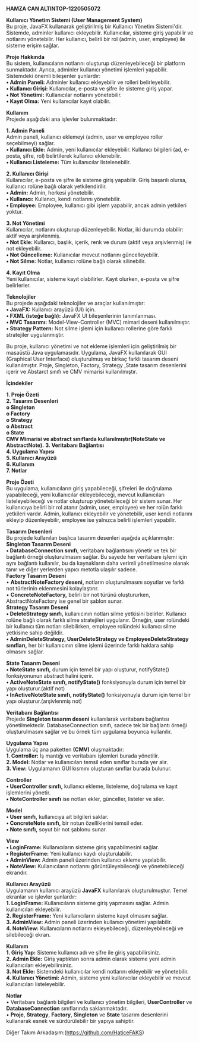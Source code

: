 **HAMZA CAN ALTINTOP-1220505072**<br>

**Kullanıcı Yönetim Sistemi (User Management System)** <br>
Bu proje, JavaFX kullanarak geliştirilmiş bir Kullanıcı Yönetim Sistemi'dir. Sistemde, adminler kullanıcı ekleyebilir. Kullanıcılar, sisteme giriş yapabilir ve notlarını yönetebilir. Her kullanıcı, belirli bir rol (admin, user, employee) ile sisteme erişim sağlar.

**Proje Hakkında** <br>
Bu sistem, kullanıcıların notlarını oluşturup düzenleyebileceği bir platform sunmaktadır. Ayrıca, adminler kullanıcı yönetimi işlemleri yapabilir. Sistemdeki önemli bileşenler şunlardır:<br>
**•	Admin Paneli:** Adminler kullanıcı ekleyebilir ve rolleri belirleyebilir.<br>
**•	Kullanıcı Girişi:** Kullanıcılar, e-posta ve şifre ile sisteme giriş yapar.<br>
**•	Not Yönetimi:** Kullanıcılar notlarını yönetebilir.<br>
**•	Kayıt Olma:** Yeni kullanıcılar kayıt olabilir.<br>

**Kullanım**<br>
Projede aşağıdaki ana işlevler bulunmaktadır:<br>

**1. Admin Paneli**<br>
Admin paneli, kullanıcı eklemeyi (admin, user ve employee roller seçebilmeyi) sağlar.<br>
**•	Kullanıcı Ekle:** Admin, yeni kullanıcılar ekleyebilir. Kullanıcı bilgileri (ad, e-posta, şifre, rol) belirtilerek kullanıcı eklenebilir.<br>
**•	Kullanıcı Listeleme:** Tüm kullanıcılar listelenebilir.<br>

**2. Kullanıcı Girişi**<br>
Kullanıcılar, e-posta ve şifre ile sisteme giriş yapabilir. Giriş başarılı olursa, kullanıcı rolüne bağlı olarak yetkilendirilir.<br>
**•	Admin:** Admin, herkesi yönetebilir.<br>
**•	Kullanıcı:** Kullanıcı, kendi notlarını yönetebilir.<br>
**•	Employee:** Employee, kullanıcı gibi işlem yapabilir, ancak admin yetkileri yoktur.<br>

**3. Not Yönetimi**<br>
Kullanıcılar, notlarını oluşturup düzenleyebilir. Notlar, iki durumda olabilir: aktif veya arşivlenmiş.<br>
**•	Not Ekle:** Kullanıcı, başlık, içerik, renk ve durum (aktif veya arşivlenmiş) ile not ekleyebilir.<br>
**•	Not Güncelleme:** Kullanıcılar mevcut notlarını güncelleyebilir.<br>
**•	Not Silme:** Notlar, kullanıcı rolüne bağlı olarak silinebilir.<br>

**4. Kayıt Olma**<br>
Yeni kullanıcılar, sisteme kayıt olabilirler. Kayıt olurken, e-posta ve şifre belirlerler.<br>

**Teknolojiler**<br>
Bu projede aşağıdaki teknolojiler ve araçlar kullanılmıştır:<br>
**•	JavaFX:** Kullanıcı arayüzü (UI) için.<br>
**•	FXML (isteğe bağlı):** JavaFX UI bileşenlerinin tanımlanması.<br>
**•	MVC Tasarımı:** Model-View-Controller (MVC) mimari deseni kullanılmıştır.<br>
**•	Strategy Pattern:** Not silme işlemi için kullanıcı rollerine göre farklı stratejiler uygulanmıştır.<br>

Bu proje, kullanıcı yönetimi ve not ekleme işlemleri için geliştirilmiş bir masaüstü Java uygulamasıdır. Uygulama, JavaFX kullanılarak GUI (Graphical User Interface) oluşturulmuş ve birkaç farklı tasarım deseni kullanılmıştır. Proje, Singleton, Factory, Strategy ,State tasarım desenlerini içerir ve Abstarct sınıfı ve CMV mimarisi kullanılmıştır.<br>

**İçindekiler**<br>

**1.	Proje Özeti**<br>
**2.	Tasarım Desenleri**<br>
**o	Singleton**<br>
**o	Factory**<br>
**o	Strategy**<br>
**o	Abstract**<br>
**o	State**<br>
**CMV Mimarisi ve abstract sınıflarda kullanılmıştır(NoteState ve AbstractNote).**
**3.	Veritabanı Bağlantısı**<br>
**4.	Uygulama Yapısı**<br>
**5.	Kullanıcı Arayüzü**<br>
**6.	Kullanım**<br>
**7.	Notlar**<br>

**Proje Özeti**<br>
Bu uygulama, kullanıcıların giriş yapabileceği, şifreleri ile doğrulama yapabileceği, yeni kullanıcılar ekleyebileceği, mevcut kullanıcıları listeleyebileceği ve notlar oluşturup yönetebileceği bir sistem sunar. Her kullanıcıya belirli bir rol atanır (admin, user, employee) ve her rolün farklı yetkileri vardır. Admin, kullanıcı ekleyebilir ve yönetebilir, user kendi notlarını ekleyip düzenleyebilir, employee ise yalnızca belirli işlemleri yapabilir.<br>


**Tasarım Desenleri**<br>
Bu projede kullanılan başlıca tasarım desenleri aşağıda açıklanmıştır:<br>
**Singleton Tasarım Deseni**<br>
**•	DatabaseConnection sınıfı**, veritabanı bağlantısını yönetir ve tek bir bağlantı örneği oluşturulmasını sağlar. Bu sayede her veritabanı işlemi için aynı bağlantı kullanılır, bu da kaynakların daha verimli yönetilmesine olanak tanır ve diğer yerlerden yapıcı metotla ulaşılır sadece.<br>
**Factory Tasarım Deseni**<br>
•	**AbstractNoteFactory deseni,** notların oluşturulmasını soyutlar ve farklı not türlerinin eklenmesini kolaylaştırır.<br>
•	**ConcreteNoteFactory,** belirli bir not türünü oluştururken, AbstractNoteFactory ise genel bir şablon sunar.<br>
**Strategy Tasarım Deseni**<br>
**•	DeleteStrategy sınıfı,** kullanıcının notları silme yetkisini belirler. Kullanıcı rolüne bağlı olarak farklı silme stratejileri uygulanır. Örneğin, user rolündeki bir kullanıcı tüm notları silebilirken, employee rolündeki kullanıcı silme yetkisine sahip değildir.<br>
**•	AdminDeleteStrategy, UserDeleteStrategy ve EmployeeDeleteStrategy sınıfları,** her bir kullanıcının silme işlemi üzerinde farklı haklara sahip olmasını sağlar.<br>

**State Tasarım Deseni**<br>
**•	NoteState sınıfı,** durum için temel bir yapı oluşturur,  notifyState() fonksiyonunun abstract  halini içerir.<br>
**•	ActiveNoteState sınıfı, notifyState()** fonksiyonuyla durum için temel bir yapı oluşturur.(aktif not)<br>
**•	InActiveNoteState sınıfı, notifyState()** fonksiyonuyla durum için temel bir yapı oluşturur.(arşivlenmiş not)<br>


**Veritabanı Bağlantısı**<br>
Projede **Singleton tasarım deseni** kullanılarak veritabanı bağlantısı yönetilmektedir. DatabaseConnection sınıfı, sadece tek bir bağlantı örneği oluşturulmasını sağlar ve bu örnek tüm uygulama boyunca kullanılır.<br>

**Uygulama Yapısı**<br>
Uygulama üç ana paketten **(CMV)** oluşmaktadır:<br>
**1.	Controller:** İş mantığı ve veritabanı işlemleri burada yönetilir.<br>
**2.	Model:** Notlar ve kullanıcıları temsil eden sınıflar burada yer alır.<br>
**3.	View:** Uygulamanın GUI kısmını oluşturan sınıflar burada bulunur.<br>

**Controller**<br>
**•	UserController sınıfı,** kullanıcı ekleme, listeleme, doğrulama ve kayıt işlemlerini yönetir.<br>
**•	NoteController sınıfı** ise notları ekler, günceller, listeler ve siler.<br>

**Model**<br>
**•	User sınıfı,** kullanıcıya ait bilgileri saklar.<br>
**•	ConcreteNote sınıfı,** bir notun özelliklerini temsil eder.<br>
**•	Note sınıfı,** soyut bir not şablonu sunar.<br>

**View**<br>
**•	LoginFrame:** Kullanıcıların sisteme giriş yapabilmesini sağlar.<br>
**•	RegisterFrame:** Yeni kullanıcı kaydı oluşturulabilir.<br>
**•	AdminView:** Admin paneli üzerinden kullanıcı ekleme yapılabilir.<br>
**•	NoteView:** Kullanıcıların notlarını görüntüleyebileceği ve yönetebileceği ekrandır.<br>

**Kullanıcı Arayüzü**<br>
Uygulamanın kullanıcı arayüzü **JavaFX** kullanılarak oluşturulmuştur. Temel ekranlar ve işlevler şunlardır:<br>
**1.	LoginFrame:** Kullanıcıların sisteme giriş yapmasını sağlar. Admin kullanıcıları ekleyebilir.<br>
**2.	RegisterFrame:** Yeni kullanıcıların sisteme kayıt olmasını sağlar.<br>
**3.	AdminView:** Admin paneli üzerinden kullanıcı yönetimi yapılabilir.<br>
**4.	NoteView:** Kullanıcıların notlarını ekleyebileceği, düzenleyebileceği ve silebileceği ekran.<br>

**Kullanım**<br>
**1.	Giriş Yap:** Sisteme kullanıcı adı ve şifre ile giriş yapabilirsiniz.<br>
**2.	Admin Ekle:** Giriş yaptıktan sonra admin olarak sisteme yeni admin kullanıcıları ekleyebilirsiniz.<br>
**3.	Not Ekle:** Sistemdeki kullanıcılar kendi notlarını ekleyebilir ve yönetebilir.<br>
**4.	Kullanıcı Yönetimi:** Admin, sisteme yeni kullanıcılar ekleyebilir ve mevcut kullanıcıları listeleyebilir.<br>

**Notlar**<br>
•	Veritabanı bağlantı bilgileri ve kullanıcı yönetim bilgileri, **UserController** ve **DatabaseConnection** sınıflarında saklanmaktadır.<br>
•	**Proje**, **Strategy**, **Factory**, **Singleton** ve **State** tasarım desenlerini kullanarak esnek ve sürdürülebilir bir yapıya sahiptir.<br>

Diğer Takım Arkadaşım:(https://github.com/HaticeFAKS)

